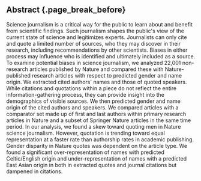 ## Abstract {.page_break_before}

Science journalism is a critical way for the public to learn about and benefit from scientific findings.
Such journalism shapes the public's view of the current state of science and legitimizes experts.
Journalists can only cite and quote a limited number of sources, who they may discover in their research, including recommendations by other scientists.
Biases in either process may influence who is identified and ultimately included as a source.
To examine potential biases in science journalism, we analyzed 22,001 non-research articles published by Nature and compared these with Nature-published research articles with respect to predicted gender and name origin.
We extracted cited authors' names and those of quoted speakers.
While citations and quotations within a piece do not reflect the entire information-gathering process, they can provide insight into the demographics of visible sources.
We then predicted gender and name origin of the cited authors and speakers.
We compared articles with a comparator set made up of first and last authors within primary research articles in Nature and a subset of Springer Nature articles in the same time period.
In our analysis, we found a skew toward  quoting men in Nature science journalism.
However, quotation is trending toward equal representation at a faster rate than authorship rates in academic publishing.
Gender disparity in Nature quotes was dependent on the article type.
We found a significant over-representation of names with predicted Celtic/English origin and under-representation of names with a predicted East Asian origin in both in extracted quotes and journal citations but dampened in citations.


<!-- LONG VERSION: Science journalism is a critical way in which the public can remain informed and benefit from new scientific findings.
Such journalism also shapes the public’s view of the current state of scientific findings and legitimizes experts.
Those covering science can only cite and quote a limited number of sources.
Sources may be identified by the journalist’s research or by recommendations by other scientists.
In both cases, biases may influence who is identified and ultimately included as an expert.

To analyze possible biases in science journalism, we analyzed 22,001 non-research articles published by _Nature_.
We chose to analyze _Nature_ non-research articles since its research articles provide a natural comparator.
Our analysis considered two possible sources of disparity: gender and name origin.
To explore these sources of disparity, we extracted cited authors’ names as well as extracted names of quoted speakers.
While citations and quotations within a piece do not reflect the entire information-gathering process, they can provide insight into the demographics of visible sources.
We then used the extracted names to predict gender and name origin of the cited authors and speakers. 

In order to appropriately quantify the level of difference, we must identify a suitable reference set for comparison.
We chose first and last authors within primary research articles in _Nature_ and a subset of _Springer Nature_ articles in the same time period as our comparator.
In our analysis, we found a skew towards male quotation in _Nature_ science journalism-related articles.
However, quotation is trending toward equal representation at a faster rate than first and last authorship in academic publishing.
Interestingly, we found that the gender disparity in _Nature_ quotes was column-dependent, with the "Career Features" column reaching gender parity.
Our name origin analysis found a significant over-representation of names with predicted Celtic/English origin and under-representation of names with a predicted East Asian origin.
This finding was observed both in extracted quotes and journal citations, but dampened in citations.-->

<!-- extra text -->
<!-- Finally, we performed an analysis to identify how countries vary in the way that they're described in scientific journalism.
We focused on two groups of countries: countries that are often mentioned in articles, but do not often have affiliated authors cited, and countries that have affiliated authors that are often cited, but the country is not typically mentioned.
We found that the articles in which the less cited countries occur tend to have more agricultural, extraction-related, and political terms, whereas articles including highly cited countries have broader scientific terms.
This discrepancy indicates a possible lack of regional diversity in the reporting of scientific output. -->

<!--To ensure our results are generalizable, we analyzed two journalism outlets that cater to different demogrgaphics, _Nature_ and _The Guardian_. -->